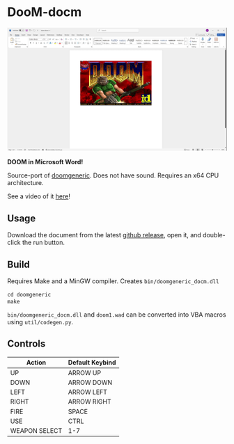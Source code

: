 # DooM-docm

![LOGO](screenshots/0.png)

**DOOM in Microsoft Word!**

Source-port of [doomgeneric](https://github.com/ozkl/doomgeneric). Does not have sound. Requires an x64 CPU architecture.

See a video of it [here](https://youtu.be/G3XoOCMnSNg)!

## Usage

Download the document from the latest [github release](https://github.com/wojciech-graj/doom-docm/releases), open it, and double-click the run button.

## Build
Requires Make and a MinGW compiler. Creates `bin/doomgeneric_docm.dll`
```
cd doomgeneric
make
```

`bin/doomgeneric_docm.dll` and `doom1.wad` can be converted into VBA macros using `util/codegen.py`.

## Controls

|Action         |Default Keybind|
|---------------|---------------|
|UP             |ARROW UP		|
|DOWN			|ARROW DOWN		|
|LEFT			|ARROW LEFT		|
|RIGHT			|ARROW RIGHT	|
|FIRE			|SPACE			|
|USE			|CTRL           |
|WEAPON SELECT  |1-7            |
